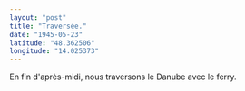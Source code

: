 ```yaml
---
layout: "post"
title: "Traversée."
date: "1945-05-23"
latitude: "48.362506"
longitude: "14.025373"
---
```


En fin d'après-midi, nous traversons le Danube avec le ferry.


<div class="histoire"></div>

<div class="commentaire"></div>